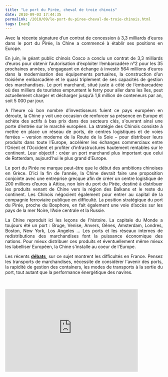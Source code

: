 ```yaml
---
title: "Le port du Pirée, cheval de troie chinois"
date: 2010-09-03 17:44:35
permalink: /2010/09/le-port-du-piree-cheval-de-troie-chinois.html
tags: [nan]
---
```


<p id="intro" style="text-align: justify;">Avec la récente signature d’un contrat de concession à 3,3 milliards d’euros dans le port du Pirée, la Chine a commencé à établir ses positions en Europe.</p> <p style="text-align: justify;">En juin, le géant public chinois Cosco a conclu un contrat de 3,3 milliards d’euros pour obtenir l’autorisation d’exploiter l’embarcadère n°2 pour les 35 prochaines années, s’engageant en échange à investir 564 millions d’euros dans la modernisation des équipements portuaires, la construction d’un troisième embarcadère et le quasi triplement de ses capacités de gestion des marchandises. Le port marchand, situé juste à côté de l’embarcadère où des milliers de touristes empruntent le ferry pour aller dans les îles, peut actuellement charger et décharger jusqu’à 1,8 million de conteneurs par an, soit 5 000 par jour.</p> <p style="text-align: justify;">   <!--more-->  </p> <p style="text-align: justify;">A l’heure où bon nombre d’investisseurs fuient ce pays européen en déroute, la Chine y voit une occasion de renforcer sa présence en Europe et achète des actifs à bas prix dans des secteurs clés, s'ouvrant ainsi une porte d’entrée sur le marché européen. La stratégie des Chinois consiste à mettre en place un réseau de ports, de centres logistiques et de voies ferrées – version moderne de la Route de la Soie – pour distribuer leurs produits dans toute l’Europe, accélérer les échanges commerciaux entre l’Orient et l’Occident et profiter d’infrastructures hautement rentables sur le continent. Leur objectif : créer un port marchand plus important que celui de Rotterdam, aujourd’hui le plus grand d’Europe.</p> <p style="text-align: justify;">Le port du Pirée ne marque peut-être que le début des ambitions chinoises en Grèce. D’ici la fin de l’année, la Chine devrait faire une proposition conjointe avec une entreprise grecque afin de créer un centre logistique de 200 millions d’euros à Attica, non loin du port du Pirée, destiné à distribuer les produits venant de Chine vers la région des Balkans et le reste du continent. Les Chinois négocient également pour entrer au capital de la compagnie ferroviaire publique en difficulté. La position stratégique du port du Pirée, proche du Bosphore, en fait également une voie d’accès sur les pays de la mer Noire, l’Asie centrale et la Russie.</p> <p style="text-align: justify;">La Chine reproduit ici les leçons de l'histoire. La capitale du Monde a toujours été un port : Bruge, Venise, Anvers, Gênes, Amsterdam, Londres, Boston, New York, Los Angeles ... Les ports et les réseaux internes de redistributions des marchandises font la puissance économique des nations. Pour mieux distribuer ces produits et éventuellement même mieux les labelliser Européen, la Chine s'installe au coeur de l'Europe.</p> <p style="text-align: justify;">Les récents <strong><a href="http://www.agence-api.fr/blog/2010/06/03/paris-et-la-mer-nantes-et-saint-nazaire-jacques-attali-et-patrick-mareschal/" target="_blank">débats </a></strong> sur ce sujet montrent les difficultés en France. Pensez les transports de marchandises, nécessite de considérer l'avenir des ports, la rapidité de gestion des containers, les modes de transports à la sortie du port, tout autant que la performance énergétique des navires.</p> <p style="text-align: justify;"> </p> <iframe scrolling="no" height="265" frameborder="no" width="424" src="http://videos.publicsenat.fr/vodiFrame.php?idE=56580" framespacing="0" valign="top"> </iframe>
